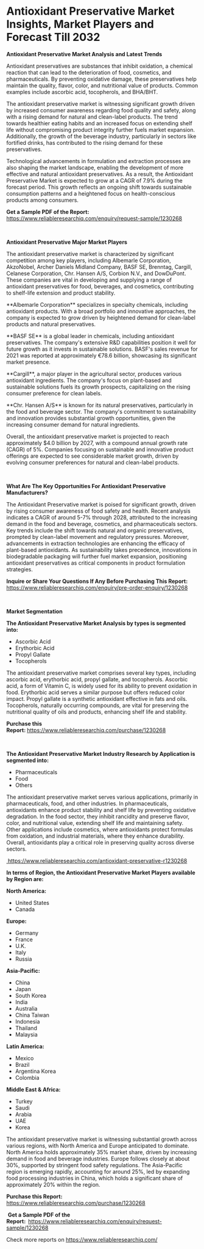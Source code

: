 <p><h1>Antioxidant Preservative Market Insights, Market Players and Forecast Till 2032</h1></p><p><strong>Antioxidant Preservative Market Analysis and Latest Trends</strong></p>
<p><p>Antioxidant preservatives are substances that inhibit oxidation, a chemical reaction that can lead to the deterioration of food, cosmetics, and pharmaceuticals. By preventing oxidative damage, these preservatives help maintain the quality, flavor, color, and nutritional value of products. Common examples include ascorbic acid, tocopherols, and BHA/BHT.</p><p>The antioxidant preservative market is witnessing significant growth driven by increased consumer awareness regarding food quality and safety, along with a rising demand for natural and clean-label products. The trend towards healthier eating habits and an increased focus on extending shelf life without compromising product integrity further fuels market expansion. Additionally, the growth of the beverage industry, particularly in sectors like fortified drinks, has contributed to the rising demand for these preservatives.</p><p>Technological advancements in formulation and extraction processes are also shaping the market landscape, enabling the development of more effective and natural antioxidant preservatives. As a result, the Antioxidant Preservative Market is expected to grow at a CAGR of 7.9% during the forecast period. This growth reflects an ongoing shift towards sustainable consumption patterns and a heightened focus on health-conscious products among consumers.</p></p>
<p><strong>Get a Sample PDF of the Report:&nbsp;</strong> <a href="https://www.reliableresearchiq.com/enquiry/request-sample/1230268?utm_campaign=2282&utm_medium=2&utm_source=Github&utm_content=ia&utm_term=01042025&utm_id=antioxidant-preservative">https://www.reliableresearchiq.com/enquiry/request-sample/1230268</a></p>
<p>&nbsp;</p>
<p><strong>Antioxidant Preservative Major Market Players</strong></p>
<p><p>The antioxidant preservative market is characterized by significant competition among key players, including Albemarle Corporation, AkzoNobel, Archer Daniels Midland Company, BASF SE, Brenntag, Cargill, Celanese Corporation, Chr. Hansen A/S, Corbion N.V., and DowDuPont. These companies are vital in developing and supplying a range of antioxidant preservatives for food, beverages, and cosmetics, contributing to shelf-life extension and product stability.</p><p>**Albemarle Corporation** specializes in specialty chemicals, including antioxidant products. With a broad portfolio and innovative approaches, the company is expected to grow driven by heightened demand for clean-label products and natural preservatives.</p><p>**BASF SE** is a global leader in chemicals, including antioxidant preservatives. The company's extensive R&D capabilities position it well for future growth as it invests in sustainable solutions. BASF's sales revenue for 2021 was reported at approximately €78.6 billion, showcasing its significant market presence.</p><p>**Cargill**, a major player in the agricultural sector, produces various antioxidant ingredients. The company's focus on plant-based and sustainable solutions fuels its growth prospects, capitalizing on the rising consumer preference for clean labels.</p><p>**Chr. Hansen A/S** is known for its natural preservatives, particularly in the food and beverage sector. The company's commitment to sustainability and innovation provides substantial growth opportunities, given the increasing consumer demand for natural ingredients.</p><p>Overall, the antioxidant preservative market is projected to reach approximately $4.0 billion by 2027, with a compound annual growth rate (CAGR) of 5%. Companies focusing on sustainable and innovative product offerings are expected to see considerable market growth, driven by evolving consumer preferences for natural and clean-label products.</p></p>
<p>&nbsp;</p>
<p><strong>What Are The Key Opportunities For Antioxidant Preservative Manufacturers?</strong></p>
<p><p>The Antioxidant Preservative market is poised for significant growth, driven by rising consumer awareness of food safety and health. Recent analysis indicates a CAGR of around 5-7% through 2028, attributed to the increasing demand in the food and beverage, cosmetics, and pharmaceuticals sectors. Key trends include the shift towards natural and organic preservatives, prompted by clean-label movement and regulatory pressures. Moreover, advancements in extraction technologies are enhancing the efficacy of plant-based antioxidants. As sustainability takes precedence, innovations in biodegradable packaging will further fuel market expansion, positioning antioxidant preservatives as critical components in product formulation strategies.</p></p>
<p><strong>Inquire or Share Your Questions If Any Before Purchasing This Report:</strong> <a href="https://www.reliableresearchiq.com/enquiry/pre-order-enquiry/1230268?utm_campaign=2282&utm_medium=2&utm_source=Github&utm_content=ia&utm_term=01042025&utm_id=antioxidant-preservative">https://www.reliableresearchiq.com/enquiry/pre-order-enquiry/1230268</a></p>
<p>&nbsp;</p>
<p><strong>Market Segmentation</strong></p>
<p><strong>The Antioxidant Preservative Market Analysis by types is segmented into:</strong></p>
<p><ul><li>Ascorbic Acid</li><li>Erythorbic Acid</li><li>Propyl Gallate</li><li>Tocopherols</li></ul></p>
<p><p>The antioxidant preservative market comprises several key types, including ascorbic acid, erythorbic acid, propyl gallate, and tocopherols. Ascorbic acid, a form of Vitamin C, is widely used for its ability to prevent oxidation in food. Erythorbic acid serves a similar purpose but offers reduced color impact. Propyl gallate is a synthetic antioxidant effective in fats and oils. Tocopherols, naturally occurring compounds, are vital for preserving the nutritional quality of oils and products, enhancing shelf life and stability.</p></p>
<p><strong>Purchase this Report:&nbsp;</strong><a href="https://www.reliableresearchiq.com/purchase/1230268?utm_campaign=2282&utm_medium=2&utm_source=Github&utm_content=ia&utm_term=01042025&utm_id=antioxidant-preservative">https://www.reliableresearchiq.com/purchase/1230268</a></p>
<p>&nbsp;</p>
<p><strong>The Antioxidant Preservative Market Industry Research by Application is segmented into:</strong></p>
<p><ul><li>Pharmaceuticals</li><li>Food</li><li>Others</li></ul></p>
<p><p>The antioxidant preservative market serves various applications, primarily in pharmaceuticals, food, and other industries. In pharmaceuticals, antioxidants enhance product stability and shelf life by preventing oxidative degradation. In the food sector, they inhibit rancidity and preserve flavor, color, and nutritional value, extending shelf life and maintaining safety. Other applications include cosmetics, where antioxidants protect formulas from oxidation, and industrial materials, where they enhance durability. Overall, antioxidants play a critical role in preserving quality across diverse sectors.</p></p>
<p><a href="https://www.reliableresearchiq.com/antioxidant-preservative-r1230268?utm_campaign=2282&utm_medium=2&utm_source=Github&utm_content=ia&utm_term=01042025&utm_id=antioxidant-preservative">&nbsp;https://www.reliableresearchiq.com/antioxidant-preservative-r1230268</a></p>
<p><strong>In terms of Region, the Antioxidant Preservative Market Players available by Region are:</strong></p>
<p>
    <p> <strong> North America: </strong>
        <ul>
            <li>United States</li>
            <li>Canada</li>
        </ul>
        </p> 
    <p> <strong> Europe: </strong>
        <ul>
            <li>Germany</li>
            <li>France</li>
            <li>U.K.</li>
            <li>Italy</li>
            <li>Russia</li>
        </ul>
        </p> 
    <p> <strong> Asia-Pacific: </strong>
        <ul>
            <li>China</li>
            <li>Japan</li>
            <li>South Korea</li>
            <li>India</li>
            <li>Australia</li>
            <li>China Taiwan</li>
            <li>Indonesia</li>
            <li>Thailand</li>
            <li>Malaysia</li>
        </ul>
        </p> 
    <p> <strong> Latin America: </strong>
        <ul>
            <li>Mexico</li>
            <li>Brazil</li>
            <li>Argentina Korea</li>
            <li>Colombia</li>
        </ul>
        </p> 
    <p> <strong> Middle East & Africa: </strong>
        <ul>
            <li>Turkey</li>
            <li>Saudi</li>
            <li>Arabia</li>
            <li>UAE</li>
            <li>Korea</li>
        </ul>
    </p>
    </p>
<p><p>The antioxidant preservative market is witnessing substantial growth across various regions, with North America and Europe anticipated to dominate. North America holds approximately 35% market share, driven by increasing demand in food and beverage industries. Europe follows closely at about 30%, supported by stringent food safety regulations. The Asia-Pacific region is emerging rapidly, accounting for around 25%, led by expanding food processing industries in China, which holds a significant share of approximately 20% within the region.</p></p>
<p><strong>Purchase this Report: </strong><a href="https://www.reliableresearchiq.com/purchase/1230268?utm_campaign=2282&utm_medium=2&utm_source=Github&utm_content=ia&utm_term=01042025&utm_id=antioxidant-preservative">https://www.reliableresearchiq.com/purchase/1230268</a></p>
<p>&nbsp;<strong>Get a Sample PDF of the Report:&nbsp;&nbsp;</strong><a href="https://www.reliableresearchiq.com/enquiry/request-sample/1230268?utm_campaign=2282&utm_medium=2&utm_source=Github&utm_content=ia&utm_term=01042025&utm_id=antioxidant-preservative">https://www.reliableresearchiq.com/enquiry/request-sample/1230268</a></p>
<p><strong></strong></p>
<p>Check more reports on <a href="https://www.reliableresearchiq.com/?utm_campaign=2282&utm_medium=2&utm_source=Github&utm_content=ia&utm_term=01042025&utm_id=antioxidant-preservative">https://www.reliableresearchiq.com/</a></p>
